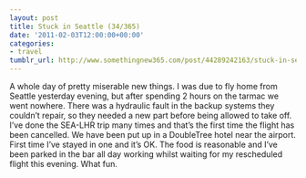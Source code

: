 ```yaml
---
layout: post
title: Stuck in Seattle (34/365)
date: '2011-02-03T12:00:00+00:00'
categories:
- travel
tumblr_url: http://www.somethingnew365.com/post/44289242163/stuck-in-seattle-34365
---
```

A whole day of pretty miserable new things.
I was due to fly home from Seattle yesterday evening, but after spending 2 hours on the tarmac we went nowhere. There was a hydraulic fault in the backup systems they couldn’t repair, so they needed a new part before being allowed to take off.
I’ve done the SEA-LHR trip many times and that’s the first time the flight has been cancelled.
We have been put up in a DoubleTree hotel near the airport. First time I’ve stayed in one and it’s OK. The food is reasonable and I’ve been parked in the bar all day working whilst waiting for my rescheduled flight this evening.
What fun.
